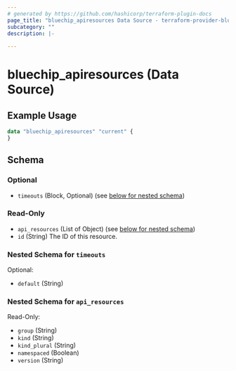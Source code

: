 ```yaml
---
# generated by https://github.com/hashicorp/terraform-plugin-docs
page_title: "bluechip_apiresources Data Source - terraform-provider-bluechip"
subcategory: ""
description: |-
  
---
```


# bluechip_apiresources (Data Source)



## Example Usage

```terraform
data "bluechip_apiresources" "current" {
}
```

<!-- schema generated by tfplugindocs -->
## Schema

### Optional

- `timeouts` (Block, Optional) (see [below for nested schema](#nestedblock--timeouts))

### Read-Only

- `api_resources` (List of Object) (see [below for nested schema](#nestedatt--api_resources))
- `id` (String) The ID of this resource.

<a id="nestedblock--timeouts"></a>
### Nested Schema for `timeouts`

Optional:

- `default` (String)


<a id="nestedatt--api_resources"></a>
### Nested Schema for `api_resources`

Read-Only:

- `group` (String)
- `kind` (String)
- `kind_plural` (String)
- `namespaced` (Boolean)
- `version` (String)
